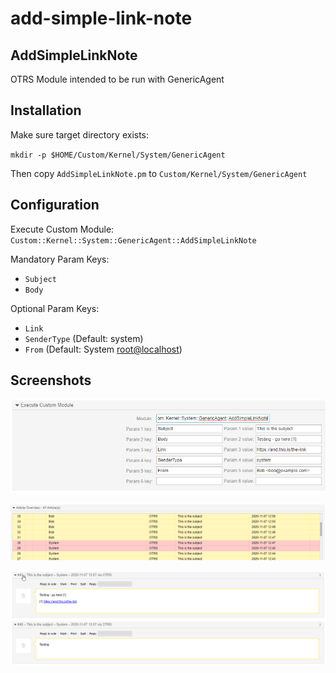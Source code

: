 # add-simple-link-note

## AddSimpleLinkNote

OTRS Module intended to be run with GenericAgent

## Installation

Make sure target directory exists:

`mkdir -p $HOME/Custom/Kernel/System/GenericAgent`

Then copy `AddSimpleLinkNote.pm` to `Custom/Kernel/System/GenericAgent`

## Configuration

Execute Custom Module: `Custom::Kernel::System::GenericAgent::AddSimpleLinkNote`

Mandatory Param Keys:

* `Subject`
* `Body`

Optional Param Keys:

* `Link`
* `SenderType` (Default: system)
* `From` (Default: System <root@localhost>)

## Screenshots

![GenericAgentView](img/GenericAgentView.png)

![ArticleView](img/ArticleView.png)

![NoteView](img/NoteView.png)